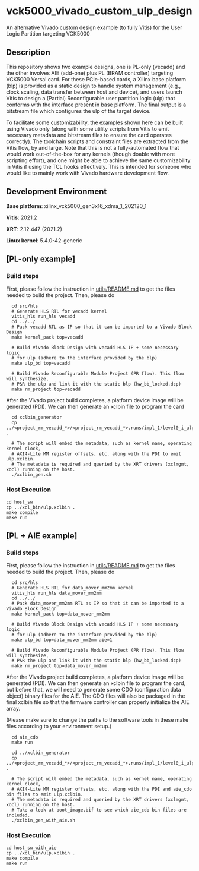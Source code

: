 # vck5000_vivado_custom_ulp_design
An alternative Vivado custom design example (to fully Vitis) for the User Logic Partition targeting VCK5000

## Description

This repository shows two example designs, one is PL-only (vecadd) and the other involves AIE (add-one) plus PL (BRAM controller) targeting VCK5000 Versal card. For these PCIe-based cards, a Xilinx base platform (blp) is provided as a static design to handle system management (e.g., clock scaling, data transfer between host and device), and users launch Vitis to design a (Partial) Reconfigurable user partition logic (ulp) that conforms with the interface present in base platform. The final output is a bitstream file which configures the ulp of the target device.

To facilitate some customizability, the examples shown here can be built using Vivado only (along with some utility scripts from Vitis to emit necessary metadata and bitstream files to ensure the card operates correctly). The toolchain scripts and constraint files are extracted from the Vitis flow, by and large. Note that this is not a fully-automated flow that would work out-of-the-box for any kernels (though doable with more scripting effort), and one might be able to achieve the same customizability in Vitis if using the TCL hooks effectively. This is intended for someone who would like to mainly work with Vivado hardware development flow.

## Development Environment

**Base platform**: xilinx_vck5000_gen3x16_xdma_1_202120_1

**Vitis**: 2021.2

**XRT**: 2.12.447 (2021.2)

**Linux kernel**: 5.4.0-42-generic

## [PL-only example]

### Build steps

First, please follow the instruction in [utils/README.md](https://github.com/nqdtan/vck5000_vivado_custom_ulp_design/tree/main/utils) to get the files needed to build the project. Then, please do

```
  cd src/hls
  # Generate HLS RTL for vecadd kernel
  vitis_hls run_hls vecadd
  cd ../../
  # Pack vecadd RTL as IP so that it can be imported to a Vivado Block Design
  make kernel_pack top=vecadd
  
  # Build Vivado Block Design with vecadd HLS IP + some necessary logic
  # for ulp (adhere to the interface provided by the blp)
  make ulp_bd top=vecadd
  
  # Build Vivado Reconfigurable Module Project (PR flow). This flow will synthesize,
  # P&R the ulp and link it with the static blp (hw_bb_locked.dcp)
  make rm_project top=vecadd
```

After the Vivado project build completes, a platform device image will be generated (PDI). We can then generate an xclbin file to program the card

```
  cd xclbin_generator
  cp ../<project_rm_vecadd_*>/<project_rm_vecadd_*>.runs/impl_1/level0_i_ulp_my_rm_partial.pdi .
  
  # The script will embed the metadata, such as kernel name, operating kernel clock,
  # AXI4-Lite MM register offsets, etc. along with the PDI to emit ulp.xclbin.
  # The metadata is required and queried by the XRT drivers (xclmgmt, xocl) running on the host.
  ./xclbin_gen.sh
```

### Host Execution

```
cd host_sw
cp ../xcl_bin/ulp.xclbin .
make compile
make run
```

## [PL + AIE example]

### Build steps

First, please follow the instruction in [utils/README.md](https://github.com/nqdtan/vck5000_vivado_custom_ulp_design/tree/main/utils) to get the files needed to build the project. Then, please do

```
  cd src/hls
  # Generate HLS RTL for data_mover_mm2mm kernel
  vitis_hls run_hls data_mover_mm2mm
  cd ../../
  # Pack data_mover_mm2mm RTL as IP so that it can be imported to a Vivado Block Design
  make kernel_pack top=data_mover_mm2mm
  
  # Build Vivado Block Design with vecadd HLS IP + some necessary logic
  # for ulp (adhere to the interface provided by the blp)
  make ulp_bd top=data_mover_mm2mm aie=1
  
  # Build Vivado Reconfigurable Module Project (PR flow). This flow will synthesize,
  # P&R the ulp and link it with the static blp (hw_bb_locked.dcp)
  make rm_project top=data_mover_mm2mm
```

After the Vivado project build completes, a platform device image will be generated (PDI). We can then generate an xclbin file to program the card, but before that, we will need to generate some CDO (configuration data object) binary files for the AIE. The CDO files will also be packaged in the final xclbin file so that the firmware controller can properly initialize the AIE array.

(Please make sure to change the paths to the software tools in these make files according to your environment setup.)

```
  cd aie_cdo
  make run
  
  cd ../xclbin_generator
  cp ../<project_rm_vecadd_*>/<project_rm_vecadd_*>.runs/impl_1/level0_i_ulp_my_rm_partial.pdi .
  
  # The script will embed the metadata, such as kernel name, operating kernel clock,
  # AXI4-Lite MM register offsets, etc. along with the PDI and aie_cdo bin files to emit ulp.xclbin.
  # The metadata is required and queried by the XRT drivers (xclmgmt, xocl) running on the host.
  # Take a look at boot_image.bif to see which aie_cdo bin files are included.
  ./xclbin_gen_with_aie.sh
```


### Host Execution

```
cd host_sw_with_aie
cp ../xcl_bin/ulp.xclbin .
make compile
make run
```
